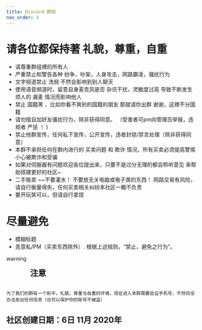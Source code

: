 ```yaml
---
title: Discord 群规
nav_order: 3
---
```


# 请各位都保持著 礼貌，尊重，自重
 - 请尊重群组裡的所有人
 - 严重禁止和警告各种 纷争，吵架，人身攻击，网路霸凌，骚扰行为
 - 文字频道禁止 洗频 不然会影响到别人聊天
 - 使用语音频道时，留意自身麦克风是否 杂讯干扰，灵敏度过高 导致不断发生烦人的 漏麦 情况而影响他人
 - 禁止 国籍黑 ，比如你看不爽别的国籍的朋友 那就请你出群 谢谢，这裡不分国籍
 - 请勿擅自加好友骚扰行为，除非获得同意。 （受害者可pm向管理员举报，违规者 严惩 ！ )
 - 禁止他群宣传，任何私下宣传，公开宣传，违者封锁/禁言处理（除非获得同意）
 - 本群不承担任何在群内进行的 买卖问题 和 欺诈 情况，所有买卖必须提高警惕小心被欺诈和受骗
 - 如果对伺服器有问题欢迎各位提出来，只要不是过分无理的都会聆听意见 来帮助搭建更好的社区~
 - 二手贩卖 ~~不要灌水！ 不要放无关电脑或电子类的东西！ 网路交易有风险，请自行衡量得失，任何买卖相关纠纷本社区一概不负责
 - 要开玩笑可以，但请自行拿捏

# 尽量避免
 - 模糊标题
 - 恶意私/PM（买卖东西除外）. 根据上述规则，“禁止，避免之行为”。

<div class="p-2 pl-6 my-4 border-l-8 bg-yellow-600 bg-opacity-20 border-yellow-500">
    <div style="display: flex; gap: 10px;">
        <span class="material-icons text-2xl">warning</span>
        <h2 class="m-0 mb-4">注意</h2>
    </div>

    为了我们的群有一个和平，礼貌，尊重与自重的环境，现在进入本群需要验证手机号，不然将没办法发出任何信息（也可以保护你的账号不被盗）
</div>

## 社区创建日期：6日 11月 2020年
